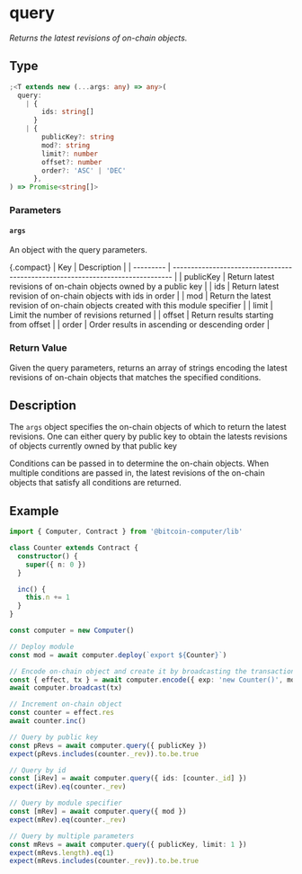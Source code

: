 # query

_Returns the latest revisions of on-chain objects._

## Type

```ts
;<T extends new (...args: any) => any>(
  query:
    | {
        ids: string[]
      }
    | {
        publicKey?: string
        mod?: string
        limit?: number
        offset?: number
        order?: 'ASC' | 'DEC'
      },
) => Promise<string[]>
```

### Parameters

#### `args`

An object with the query parameters.

{.compact}
| Key | Description |
| --------- | ------------------------------------------------------------------------------ |
| publicKey | Return latest revisions of on-chain objects owned by a public key |
| ids | Return latest revision of on-chain objects with ids in order |
| mod | Return the latest revision of on-chain objects created with this module specifier |
| limit | Limit the number of revisions returned |
| offset | Return results starting from offset |
| order | Order results in ascending or descending order |

### Return Value

Given the query parameters, returns an array of strings encoding the latest revisions of on-chain objects that matches the specified conditions.

## Description

The `args` object specifies the on-chain objects of which to return the latest revisions. One can either query by public key to obtain the latests revisions of objects currently owned by that public key

Conditions can be passed in to determine the on-chain objects. When multiple conditions are passed in, the latest revisions of the on-chain objects that satisfy all conditions are returned.

## Example

```ts
import { Computer, Contract } from '@bitcoin-computer/lib'

class Counter extends Contract {
  constructor() {
    super({ n: 0 })
  }

  inc() {
    this.n += 1
  }
}

const computer = new Computer()

// Deploy module
const mod = await computer.deploy(`export ${Counter}`)

// Encode on-chain object and create it by broadcasting the transaction
const { effect, tx } = await computer.encode({ exp: 'new Counter()', mod })
await computer.broadcast(tx)

// Increment on-chain object
const counter = effect.res
await counter.inc()

// Query by public key
const pRevs = await computer.query({ publicKey })
expect(pRevs.includes(counter._rev)).to.be.true

// Query by id
const [iRev] = await computer.query({ ids: [counter._id] })
expect(iRev).eq(counter._rev)

// Query by module specifier
const [mRev] = await computer.query({ mod })
expect(mRev).eq(counter._rev)

// Query by multiple parameters
const mRevs = await computer.query({ publicKey, limit: 1 })
expect(mRevs.length).eq(1)
expect(mRevs.includes(counter._rev)).to.be.true
```
